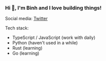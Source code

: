 ### Hi 👋, I'm Binh and I love building things!

Social media: [Twitter](https://twitter.com/bnguyensn)

Tech stack:
- TypeScript / JavaScript (work with daily)
- Python (haven't used in a while)
- Rust (learning)
- Go (learning)
